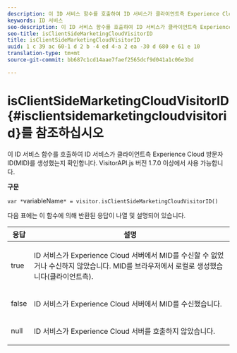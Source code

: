 ```yaml
---
description: 이 ID 서비스 함수를 호출하여 ID 서비스가 클라이언트측 Experience Cloud 방문자 ID(MID)를 생성했는지 확인합니다. VisitorAPI.js 버전 1.7.0 이상에서 사용 가능합니다.
keywords: ID 서비스
seo-description: 이 ID 서비스 함수를 호출하여 ID 서비스가 클라이언트측 Experience Cloud 방문자 ID(MID)를 생성했는지 확인합니다. VisitorAPI.js 버전 1.7.0 이상에서 사용 가능합니다.
seo-title: isClientSideMarketingCloudVisitorID
title: isClientSideMarketingCloudVisitorID
uuid: 1 c 39 ac 60-1 d 2 b -4 ed 4-a 2 ea -30 d 680 e 61 e 10
translation-type: tm+mt
source-git-commit: bb687c1cd14aae7faef2565dcf9d041a1c06e3bd

---
```



# isClientSideMarketingCloudVisitorID{#isclientsidemarketingcloudvisitorid}를 참조하십시오

이 ID 서비스 함수를 호출하여 ID 서비스가 클라이언트측 Experience Cloud 방문자 ID(MID)를 생성했는지 확인합니다. VisitorAPI.js 버전 1.7.0 이상에서 사용 가능합니다.

**구문**

`var *`variableName`* = visitor.isClientSideMarketingCloudVisitorID()`

다음 표에는 이 함수에 의해 반환된 응답이 나열 및 설명되어 있습니다.

<table id="table_5D08A5DD6FD04F94818B0E8B790D3136"> 
 <thead> 
  <tr> 
   <th colname="col1" class="entry"> 응답 </th> 
   <th colname="col2" class="entry"> 설명 </th> 
  </tr> 
 </thead>
 <tbody> 
  <tr> 
   <td colname="col1"> <p> <span class="codeph"> true</span> </p> </td> 
   <td colname="col2"> <p>ID 서비스가 <span class="keyword">Experience Cloud</span> 서버에서 MID를 수신할 수 없었거나 수신하지 않았습니다. MID를 브라우저에서 로컬로 생성했습니다(클라이언트측). </p> </td> 
  </tr> 
  <tr> 
   <td colname="col1"> <p> <span class="codeph"> false</span> </p> </td> 
   <td colname="col2"> <p>ID 서비스가 <span class="keyword">Experience Cloud</span> 서버에서 MID를 수신했습니다. </p> </td> 
  </tr> 
  <tr> 
   <td colname="col1"> <p> <span class="codeph"> null</span> </p> </td> 
   <td colname="col2"> <p>ID 서비스가 <span class="keyword">Experience Cloud</span> 서버를 호출하지 않았습니다. </p> </td> 
  </tr> 
 </tbody> 
</table>

